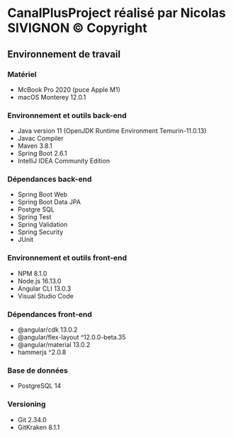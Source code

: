 # CanalPlusProject réalisé par Nicolas SIVIGNON © Copyright

## Environnement de travail

### Matériel
- McBook Pro 2020 (puce Apple M1)
- macOS Monterey 12.0.1

### Environnement et outils back-end
- Java version 11 (OpenJDK Runtime Environment Temurin-11.0.13)
- Javac Compiler
- Maven 3.8.1
- Spring Boot 2.6.1
- IntelliJ IDEA Community Edition

### Dépendances back-end
- Spring Boot Web
- Spring Boot Data JPA
- Postgre SQL
- Spring Test
- Spring Validation
- Spring Security
- JUnit

### Environnement et outils front-end
- NPM 8.1.0
- Node.js 16.13.0
- Angular CLI 13.0.3
- Visual Studio Code

### Dépendances front-end
- @angular/cdk 13.0.2
- @angular/flex-layout ^12.0.0-beta.35
- @angular/material 13.0.2
- hammerjs ^2.0.8

### Base de données
- PostgreSQL 14

### Versioning
- Git 2.34.0
- GitKraken 8.1.1
